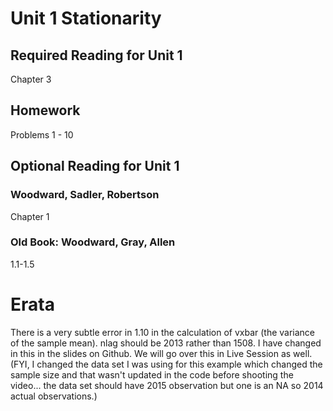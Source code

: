 
# Unit 1 Stationarity

## Required Reading for Unit 1 
Chapter 3

## Homework
Problems 1 - 10


## Optional Reading for Unit 1

### Woodward, Sadler, Robertson  
Chapter 1

### Old Book: Woodward, Gray, Allen  
1.1-1.5


# Erata

There is a very subtle error in 1.10 in the calculation of vxbar (the variance of the sample mean).  nlag should be 2013 rather than 1508.  I have changed in this in the slides on Github.  We will go over this in Live Session as well.  (FYI, I changed the data set I was using for this example which changed the sample size and that wasn't updated in the code before shooting the video... the data set should have 2015 observation but one is an NA so 2014 actual observations.)   


